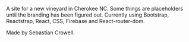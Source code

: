 A site for a new vineyard in Cherokee NC. Some things are placeholders until the branding has been figured out. Currently using Bootstrap, Reactstrap, React, CSS, Firebase and React-router-dom.

Made by Sebastian Crowell.
